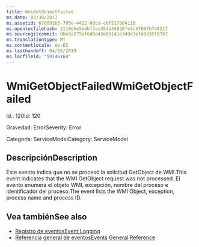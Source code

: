 ```yaml
---
title: WmiGetObjectFailed
ms.date: 03/30/2017
ms.assetid: 676691b5-705e-4422-8dca-c6f517964116
ms.openlocfilehash: 2110ebe5edbf7ac454a34826fe4cb7607b748217
ms.sourcegitcommit: 0be8a279af6d8a43e03141e349d3efd5d35f8767
ms.translationtype: MT
ms.contentlocale: es-ES
ms.lasthandoff: 04/18/2019
ms.locfileid: "59146164"
---
```

# <a name="wmigetobjectfailed"></a><span data-ttu-id="c0df4-102">WmiGetObjectFailed</span><span class="sxs-lookup"><span data-stu-id="c0df4-102">WmiGetObjectFailed</span></span>
<span data-ttu-id="c0df4-103">Id.: 120</span><span class="sxs-lookup"><span data-stu-id="c0df4-103">Id: 120</span></span>  
  
 <span data-ttu-id="c0df4-104">Gravedad: Error</span><span class="sxs-lookup"><span data-stu-id="c0df4-104">Severity: Error</span></span>  
  
 <span data-ttu-id="c0df4-105">Categoría: ServiceModel</span><span class="sxs-lookup"><span data-stu-id="c0df4-105">Category: ServiceModel</span></span>  
  
## <a name="description"></a><span data-ttu-id="c0df4-106">Descripción</span><span class="sxs-lookup"><span data-stu-id="c0df4-106">Description</span></span>  
 <span data-ttu-id="c0df4-107">Este evento indica que no se procesó la solicitud GetObject de WMI.</span><span class="sxs-lookup"><span data-stu-id="c0df4-107">This event indicates that the WMI GetObject request was not processed.</span></span> <span data-ttu-id="c0df4-108">El evento enumera el objeto WMI, excepción, nombre del proceso e identificador del proceso.</span><span class="sxs-lookup"><span data-stu-id="c0df4-108">The event lists the WMI Object, exception, process name and process ID.</span></span>  
  
## <a name="see-also"></a><span data-ttu-id="c0df4-109">Vea también</span><span class="sxs-lookup"><span data-stu-id="c0df4-109">See also</span></span>

- [<span data-ttu-id="c0df4-110">Registro de eventos</span><span class="sxs-lookup"><span data-stu-id="c0df4-110">Event Logging</span></span>](../../../../../docs/framework/wcf/diagnostics/event-logging/index.md)
- [<span data-ttu-id="c0df4-111">Referencia general de eventos</span><span class="sxs-lookup"><span data-stu-id="c0df4-111">Events General Reference</span></span>](../../../../../docs/framework/wcf/diagnostics/event-logging/events-general-reference.md)

